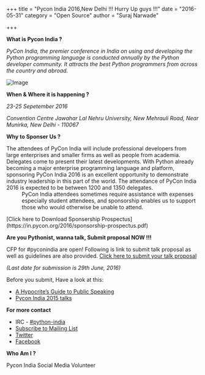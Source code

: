 +++
title = "Pycon India 2016,New Delhi !!! Hurry Up guys !!!"
date = "2016-05-31"
category = "Open Source"
author = "Suraj Narwade"

+++

**What is Pycon India ?**

*PyCon India, the premier conference in India on using and developing the Python programming language is conducted annually by the Python developer community. It attracts the best Python programmers from across the country and abroad.*

![Image](/pycon16logo.png)

**When & Where it is happening ?**

*23-25 Sepetember 2016*

*Convention Centre
Jawahar Lal Nehru University,
New Mehrauli Road, Near Munirka,
New Delhi - 110067*

**Why to Sponser Us ?**

<dl>
  <dt>The attendees of PyCon India will include professional developers from large enterprises and smaller firms as well as people from academia. Delegates come to present their latest developments. With Python already becoming a major enterprise programming language and platform, sponsoring PyCon India 2016 is an excellent opportunity to demonstrate industry leadership in this part of the world. The attendance of PyCon India 2016 is expected to be between 1200 and 1350 delegates.</dt>
  <dd>PyCon India attendees sometimes require assistance with expenses especially student attendees, and sponsorship enables us to support those who would otherwise be unable to attend.</dd>
</dl>
[Click here to Download Sponsership Prospectus](https://in.pycon.org/2016/sponsorship-prospectus.pdf)

**Are you Pythonist, wanna talk, Submit proposal NOW !!!**

CFP for #pyconindia are open! Following is link to submit talk proposal as well as guidelines are also provided.
[Click here to submit your talk proposal](https://in.pycon.org/cfp/2016/proposals/)

*(Last date for submission is 29th June, 2016)*

Before you submit, Have a look at this:

- [A Hypocrite’s Guide to Public Speaking](https://www.youtube.com/watch?v=uH_-_mrksV4&feature=youtu.be)
- [Pycon India 2015 talks](https://www.youtube.com/playlist?list=PL6GW05BfqWIe6rMoFFWmllPegB2gU069m)
  

**For more contact**

- IRC - [#python-india](https://webchat.freenode.net/?channels=%23python-india>)
- [Subscribe to Mailing List](https://mail.python.org/mailman/listinfo/inpycon>)
- [Twitter](https://twitter.com/pyconindia)
- [Facebook](https://www.facebook.com/PyConIndia/?fref=ts)
  

**Who Am I ?**

Pycon India Social Media Volunteer

